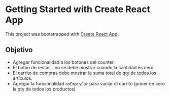 # Getting Started with Create React App

This project was bootstrapped with [Create React App](https://github.com/facebook/create-react-app).

## Objetivo

- Agregar funcionalidad a los botones del counter.
- El botón de restar `-` no se debe mostrar cuando la cantidad es cero.
- El carrito de compras debe mostrar la suma total de qty de todos los artículos.
- Agregar la funcionalidad `onEmptyCar` para vaciar el carrito (poner en cero la qty de todos los productos) 

